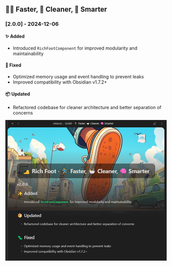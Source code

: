 ## 🏃‍♂️ Faster, 🛀 Cleaner, 🧠 Smarter

### [2.0.0] - 2024-12-06
#### ✨ Added
- Introduced `RichFootComponent` for improved modularity and maintainability

#### 🐛 Fixed
- Optimized memory usage and event handling to prevent leaks
- Improved compatibility with Obsidian v1.7.2+

#### 📦 Updated
- Refactored codebase for cleaner architecture and better separation of concerns

[![screenshot](https://raw.githubusercontent.com/jparkerweb/ref/refs/heads/main/equill-labs/rich-foot/rich-foot-v2.0.0.jpg)](https://raw.githubusercontent.com/jparkerweb/ref/refs/heads/main/equill-labs/rich-foot/rich-foot-v2.0.0.jpg)